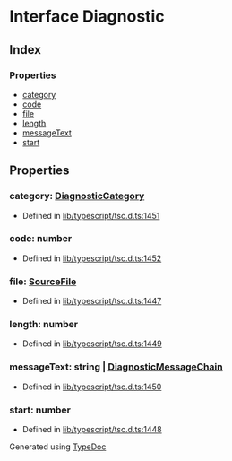# Interface Diagnostic


## Index

### Properties
* [category](ts.diagnostic.md#category)
* [code](ts.diagnostic.md#code)
* [file](ts.diagnostic.md#file)
* [length](ts.diagnostic.md#length)
* [messageText](ts.diagnostic.md#messagetext)
* [start](ts.diagnostic.md#start)

## Properties

### category: [DiagnosticCategory](../enums/ts.diagnosticcategory.md)

* Defined in [lib/typescript/tsc.d.ts:1451](https://github.com/kimamula/typedoc/blob/HEAD/src/lib/typescript/tsc.d.ts#L1451)


### code: number

* Defined in [lib/typescript/tsc.d.ts:1452](https://github.com/kimamula/typedoc/blob/HEAD/src/lib/typescript/tsc.d.ts#L1452)


### file: [SourceFile](ts.sourcefile.md)

* Defined in [lib/typescript/tsc.d.ts:1447](https://github.com/kimamula/typedoc/blob/HEAD/src/lib/typescript/tsc.d.ts#L1447)


### length: number

* Defined in [lib/typescript/tsc.d.ts:1449](https://github.com/kimamula/typedoc/blob/HEAD/src/lib/typescript/tsc.d.ts#L1449)


### messageText: string | [DiagnosticMessageChain](ts.diagnosticmessagechain.md)

* Defined in [lib/typescript/tsc.d.ts:1450](https://github.com/kimamula/typedoc/blob/HEAD/src/lib/typescript/tsc.d.ts#L1450)


### start: number

* Defined in [lib/typescript/tsc.d.ts:1448](https://github.com/kimamula/typedoc/blob/HEAD/src/lib/typescript/tsc.d.ts#L1448)



Generated using [TypeDoc](http://typedoc.io)
